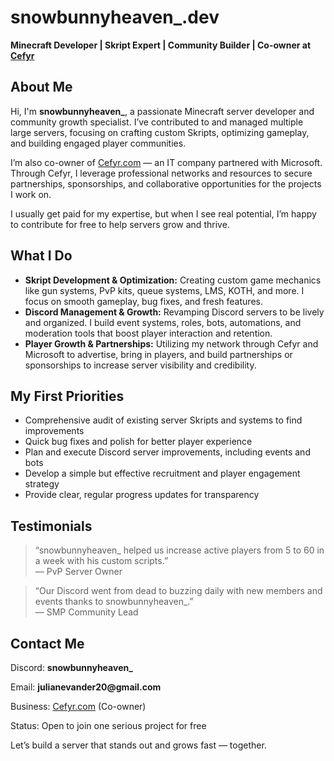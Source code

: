 <h1>snowbunnyheaven_.dev</h1>
<p><strong>Minecraft Developer | Skript Expert | Community Builder | Co-owner at <a href="https://cefyr.com" target="_blank" rel="noopener">Cefyr</a></strong></p>

<h2>About Me</h2>
<p>Hi, I'm <strong>snowbunnyheaven_</strong>, a passionate Minecraft server developer and community growth specialist. I’ve contributed to and managed multiple large servers, focusing on crafting custom Skripts, optimizing gameplay, and building engaged player communities.</p>

<p>I’m also co-owner of <a href="https://cefyr.com" target="_blank" rel="noopener">Cefyr.com</a> — an IT company partnered with Microsoft. Through Cefyr, I leverage professional networks and resources to secure partnerships, sponsorships, and collaborative opportunities for the projects I work on.</p>

<p>I usually get paid for my expertise, but when I see real potential, I’m happy to contribute for free to help servers grow and thrive.</p>

<h2>What I Do</h2>
<ul>
  <li><strong>Skript Development & Optimization:</strong> Creating custom game mechanics like gun systems, PvP kits, queue systems, LMS, KOTH, and more. I focus on smooth gameplay, bug fixes, and fresh features.</li>
  <li><strong>Discord Management & Growth:</strong> Revamping Discord servers to be lively and organized. I build event systems, roles, bots, automations, and moderation tools that boost player interaction and retention.</li>
  <li><strong>Player Growth & Partnerships:</strong> Utilizing my network through Cefyr and Microsoft to advertise, bring in players, and build partnerships or sponsorships to increase server visibility and credibility.</li>
</ul>

<h2>My First Priorities</h2>
<ul>
  <li>Comprehensive audit of existing server Skripts and systems to find improvements</li>
  <li>Quick bug fixes and polish for better player experience</li>
  <li>Plan and execute Discord server improvements, including events and bots</li>
  <li>Develop a simple but effective recruitment and player engagement strategy</li>
  <li>Provide clear, regular progress updates for transparency</li>
</ul>



<h2>Testimonials</h2>
<blockquote>“snowbunnyheaven_ helped us increase active players from 5 to 60 in a week with his custom scripts.”  
<br>— PvP Server Owner</blockquote>

<blockquote>“Our Discord went from dead to buzzing daily with new members and events thanks to snowbunnyheaven_.”  
<br>— SMP Community Lead</blockquote>

<h2>Contact Me</h2>
<div class="contact-info">
  <p>Discord: <strong>snowbunnyheaven_</strong></p>
  <p>Email: <strong>julianevander20@gmail.com</strong></p>
  <p>Business: <a href="https://cefyr.com" target="_blank" rel="noopener">Cefyr.com</a> (Co-owner)</p>
  <p>Status: Open to join one serious project for free</p>
</div>

<footer>
  <p>Let’s build a server that stands out and grows fast — together.</p>
</footer>

</body>
</html>
